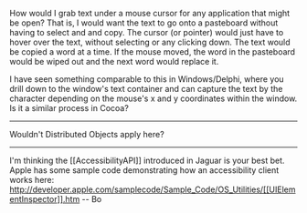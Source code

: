 How would I grab text under a mouse cursor for any application that might be open?  That is, I would want the text to go onto a pasteboard without having to select and and copy.  The cursor (or pointer) would just have to hover over the text, without selecting or any clicking down.  The text would be copied a word at a time.  If the mouse moved, the word in the pasteboard would be wiped out and the next word would replace it.

I have seen something comparable to this in Windows/Delphi, where you drill down to the window's text container and can capture the text by the character depending on the mouse's x and y coordinates within the window.  Is it a similar process in Cocoa?

----

Wouldn't Distributed Objects apply here?

----

I'm thinking the [[AccessibilityAPI]] introduced in Jaguar is your best bet.  Apple has some sample code demonstrating how an accessibility client works here: http://developer.apple.com/samplecode/Sample_Code/OS_Utilities/[[UIElementInspector]].htm  -- Bo